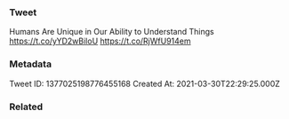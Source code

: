 ### Tweet
Humans Are Unique in Our Ability to Understand Things https://t.co/yYD2wBiloU https://t.co/RjWfU914em

### Metadata
Tweet ID: 1377025198776455168
Created At: 2021-03-30T22:29:25.000Z

### Related


